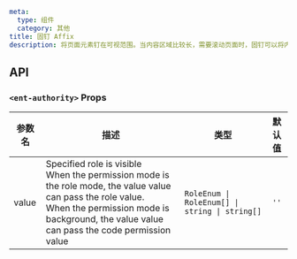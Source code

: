 ```yaml
meta:
  type: 组件
  category: 其他
title: 固钉 Affix
description: 将页面元素钉在可视范围。当内容区域比较长，需要滚动页面时，固钉可以将内容固定在屏幕上。常用于侧边菜单和按钮组合。
```


## API


### `<ent-authority>` Props

|参数名|描述|类型|默认值|
|---|---|---|:---:|
|value|Specified role is visible<br>When the permission mode is the role mode, the value value can pass the role value.<br>When the permission mode is background, the value value can pass the code permission value|`RoleEnum \| RoleEnum[] \| string \| string[]`|`''`|


